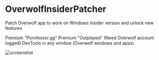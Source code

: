 # OverwolfInsiderPatcher

Patch Overwolf app to work on Windows Insider version and unlock new features

Premium "Porofessor.gg"
Premium "Outplayed" (Need Overwolf account logged)
DevTools in any window (Overwolf windows and apps)

![screenshot](https://i.imgur.com/17uDpEG.png)
